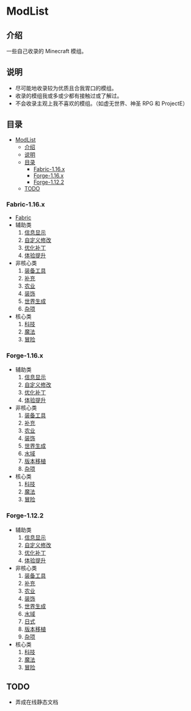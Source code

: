 # ModList

## 介绍

一些自己收录的 Minecraft 模组。

## 说明

- 尽可能地收录较为优质且合我胃口的模组。
- 收录的模组我或多或少都有接触过或了解过。
- 不会收录主观上我不喜欢的模组。（如虚无世界、神圣 RPG 和 ProjectE）

## 目录

- [ModList](#modlist)
  - [介绍](#介绍)
  - [说明](#说明)
  - [目录](#目录)
    - [Fabric-1.16.x](#fabric-116x)
    - [Forge-1.16.x](#forge-116x)
    - [Forge-1.12.2](#forge-1122)
  - [TODO](#todo)

### Fabric-1.16.x

- [Fabric](Fabric/1.16.x/README.md)
- 辅助类
  1. [信息显示](Fabric/1.16.x/辅助类/1.%20信息显示.md)
  2. [自定义修改](Fabric/1.16.x/辅助类/2.%20自定义修改.md)
  3. [优化补丁](Fabric/1.16.x/辅助类/3.%20优化补丁.md)
  4. [体验提升](Fabric/1.16.x/辅助类/4.%20体验提升.md)
- 非核心类
  1. [装备工具](Fabric/1.16.x/非核心类/1.%20装备工具.md)
  2. [补充](Fabric/1.16.x/非核心类/2.%20补充.md)
  3. [农业](Fabric/1.16.x/非核心类/3.%20农业.md)
  4. [装饰](Fabric/1.16.x/非核心类/4.%20装饰.md)
  5. [世界生成](Fabric/1.16.x/非核心类/5.%20世界生成.md)
  6. [杂项](Fabric/1.16.x/非核心类/6.%20杂项.md)
- 核心类
  1. [科技](Fabric/1.16.x/核心类/1.%20科技.md)
  2. [魔法](Fabric/1.16.x/核心类/2.%20魔法.md)
  3. [冒险](Fabric/1.16.x/核心类/3.%20冒险.md)

### Forge-1.16.x

- 辅助类
  1. [信息显示](Forge/1.16.x/辅助类/1.%20信息显示.md)
  2. [自定义修改](Forge/1.16.x/辅助类/2.%20自定义修改.md)
  3. [优化补丁](Forge/1.16.x/辅助类/3.%20优化补丁.md)
  4. [体验提升](Forge/1.16.x/辅助类/4.%20体验提升.md)
- 非核心类
  1. [装备工具](Forge/1.16.x/非核心类/1.%20装备工具.md)
  2. [补充](Forge/1.16.x/非核心类/2.%20补充.md)
  3. [农业](Forge/1.16.x/非核心类/3.%20农业.md)
  4. [装饰](Forge/1.16.x/非核心类/4.%20装饰.md)
  5. [世界生成](Forge/1.16.x/非核心类/5.%20世界生成.md)
  6. [水域](Forge/1.16.x/非核心类/6.%20水域.md)
  7. [版本移植](Forge/1.16.x/非核心类/7.%20版本移植.md)
  8. [杂项](Forge/1.16.x/非核心类/8.%20杂项.md)
- 核心类
  1. [科技](Forge/1.16.x/核心类/1.%20科技.md)
  2. [魔法](Forge/1.16.x/核心类/2.%20魔法.md)
  3. [冒险](Forge/1.16.x/核心类/3.%20冒险.md)

### Forge-1.12.2

- 辅助类
  1. [信息显示](Forge/1.12.2/辅助类/1.%20信息显示.md)
  2. [自定义修改](Forge/1.12.2/辅助类/2.%20自定义修改.md)
  3. [优化补丁](Forge/1.12.2/辅助类/3.%20优化补丁.md)
  4. [体验提升](Forge/1.12.2/辅助类/4.%20体验提升.md)
- 非核心类
  1. [装备工具](Forge/1.12.2/非核心类/1.%20装备工具.md)
  2. [补充](Forge/1.12.2/非核心类/2.%20补充.md)
  3. [农业](Forge/1.12.2/非核心类/3.%20农业.md)
  4. [装饰](Forge/1.12.2/非核心类/4.%20装饰.md)
  5. [世界生成](Forge/1.12.2/非核心类/5.%20世界生成.md)
  6. [水域](Forge/1.12.2/非核心类/6.%20水域.md)
  7. [日式](Forge/1.12.2/非核心类/7.%20日式.md)
  8. [版本移植](Forge/1.12.2/非核心类/8.%20版本移植.md)
  9. [杂项](Forge/1.12.2/非核心类/9.%20杂项.md)
- 核心类
  1. [科技](Forge/1.12.2/核心类/1.%20科技.md)
  2. [魔法](Forge/1.12.2/核心类/2.%20魔法.md)
  3. [冒险](Forge/1.12.2/核心类/3.%20冒险.md)

## TODO

- 弄成在线静态文档
